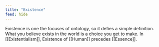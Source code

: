 ```yaml
---
title: "Existence"
feed: hide
---
```


Existence is one the focuses of ontology, so it defies a simple definition. What you believe exists in the world is a choice you get to make. In [[Existentialism]], Existence of [[Human]] precedes [[Essence]]. 